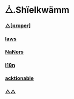 # ⧊.Shïelkwämm

### [△\[proper\]](./docs/proper)

### [laws](./docs/laws)

### [NaNers](./docs/NaNers)

### [i18n](./docs/i18n)

### [acktionable](./docs/acktionable)

### [△△](./docs/changelog)